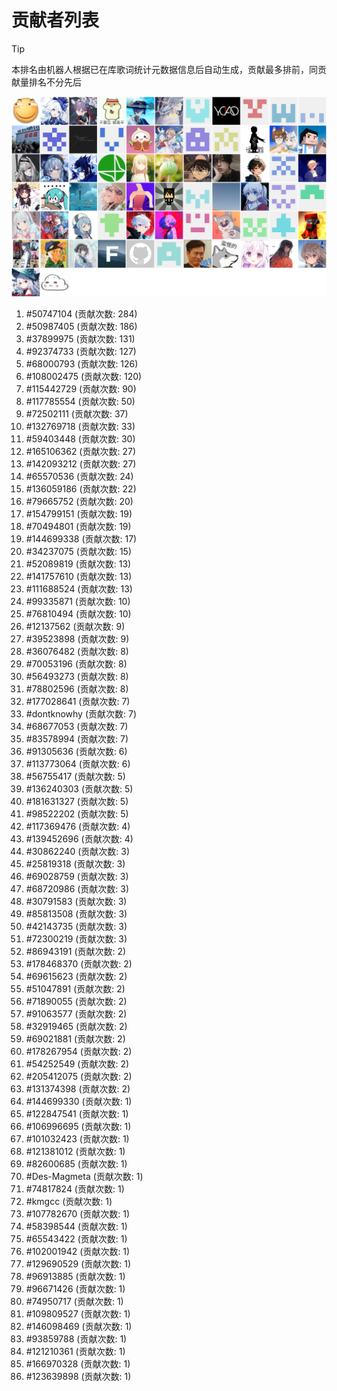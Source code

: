 # 贡献者列表

> [!TIP]
> 本排名由机器人根据已在库歌词统计元数据信息后自动生成，贡献最多排前，同贡献量排名不分先后

![贡献者头像画廊](./CONTRIBUTORS.svg)

1. #50747104 (贡献次数: 284)
2. #50987405 (贡献次数: 186)
3. #37899975 (贡献次数: 131)
4. #92374733 (贡献次数: 127)
5. #68000793 (贡献次数: 126)
6. #108002475 (贡献次数: 120)
7. #115442729 (贡献次数: 90)
8. #117785554 (贡献次数: 50)
9. #72502111 (贡献次数: 37)
10. #132769718 (贡献次数: 33)
11. #59403448 (贡献次数: 30)
12. #165106362 (贡献次数: 27)
13. #142093212 (贡献次数: 27)
14. #65570536 (贡献次数: 24)
15. #136059186 (贡献次数: 22)
16. #79665752 (贡献次数: 20)
17. #154799151 (贡献次数: 19)
18. #70494801 (贡献次数: 19)
19. #144699338 (贡献次数: 17)
20. #34237075 (贡献次数: 15)
21. #52089819 (贡献次数: 13)
22. #141757610 (贡献次数: 13)
23. #111688524 (贡献次数: 13)
24. #99335871 (贡献次数: 10)
25. #76810494 (贡献次数: 10)
26. #12137562 (贡献次数: 9)
27. #39523898 (贡献次数: 9)
28. #36076482 (贡献次数: 8)
29. #70053196 (贡献次数: 8)
30. #56493273 (贡献次数: 8)
31. #78802596 (贡献次数: 8)
32. #177028641 (贡献次数: 7)
33. #dontknowhy (贡献次数: 7)
34. #68677053 (贡献次数: 7)
35. #83578994 (贡献次数: 7)
36. #91305636 (贡献次数: 6)
37. #113773064 (贡献次数: 6)
38. #56755417 (贡献次数: 5)
39. #136240303 (贡献次数: 5)
40. #181631327 (贡献次数: 5)
41. #98522202 (贡献次数: 5)
42. #117369476 (贡献次数: 4)
43. #139452696 (贡献次数: 4)
44. #30862240 (贡献次数: 3)
45. #25819318 (贡献次数: 3)
46. #69028759 (贡献次数: 3)
47. #68720986 (贡献次数: 3)
48. #30791583 (贡献次数: 3)
49. #85813508 (贡献次数: 3)
50. #42143735 (贡献次数: 3)
51. #72300219 (贡献次数: 3)
52. #86943191 (贡献次数: 2)
53. #178468370 (贡献次数: 2)
54. #69615623 (贡献次数: 2)
55. #51047891 (贡献次数: 2)
56. #71890055 (贡献次数: 2)
57. #91063577 (贡献次数: 2)
58. #32919465 (贡献次数: 2)
59. #69021881 (贡献次数: 2)
60. #178267954 (贡献次数: 2)
61. #54252549 (贡献次数: 2)
62. #205412075 (贡献次数: 2)
63. #131374398 (贡献次数: 2)
64. #144699330 (贡献次数: 1)
65. #122847541 (贡献次数: 1)
66. #106996695 (贡献次数: 1)
67. #101032423 (贡献次数: 1)
68. #121381012 (贡献次数: 1)
69. #82600685 (贡献次数: 1)
70. #Des-Magmeta (贡献次数: 1)
71. #74817824 (贡献次数: 1)
72. #kmgcc (贡献次数: 1)
73. #107782670 (贡献次数: 1)
74. #58398544 (贡献次数: 1)
75. #65543422 (贡献次数: 1)
76. #102001942 (贡献次数: 1)
77. #129690529 (贡献次数: 1)
78. #96913885 (贡献次数: 1)
79. #96671426 (贡献次数: 1)
80. #74950717 (贡献次数: 1)
81. #109809527 (贡献次数: 1)
82. #146098469 (贡献次数: 1)
83. #93859788 (贡献次数: 1)
84. #121210361 (贡献次数: 1)
85. #166970328 (贡献次数: 1)
86. #123639898 (贡献次数: 1)
